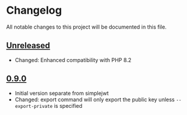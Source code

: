 # Changelog

All notable changes to this project will be documented in this file.

## [Unreleased]

- Changed: Enhanced compatibility with PHP 8.2

## [0.9.0]

- Initial version separate from simplejwt
- Changed: export command will only export the public key unless
  `--export-private` is specified

[Unreleased]: https://github.com/kelvinmo/jwkstool/compare/v0.9.0...HEAD
[0.9.0]: https://github.com/kelvinmo/jwkstool/releases/tag/v0.9.0